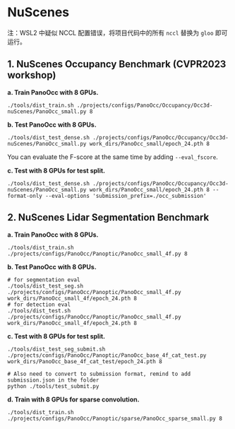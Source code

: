 # NuScenes

注：WSL2 中疑似 NCCL 配置错误，将项目代码中的所有 `nccl` 替换为 `gloo` 即可运行。

## 1. NuScenes Occupancy Benchmark (CVPR2023 workshop)
**a. Train PanoOcc with 8 GPUs.**
```shell
./tools/dist_train.sh ./projects/configs/PanoOcc/Occupancy/Occ3d-nuScenes/PanoOcc_small.py 8
```
**b. Test PanoOcc with 8 GPUs.**
```shell
./tools/dist_test_dense.sh ./projects/configs/PanoOcc/Occupancy/Occ3d-nuScenes/PanoOcc_small.py work_dirs/PanoOcc_small/epoch_24.pth 8
```
You can evaluate the F-score at the same time by adding `--eval_fscore`.

**c. Test with 8 GPUs for test split.**
```shell
./tools/dist_test_dense.sh ./projects/configs/PanoOcc/Occupancy/Occ3d-nuScenes/PanoOcc_small.py work_dirs/PanoOcc_small/epoch_24.pth 8 --format-only --eval-options 'submission_prefix=./occ_submission'
 ```

 ## 2. NuScenes Lidar Segmentation Benchmark
 **a. Train PanoOcc with 8 GPUs.**
```shell
./tools/dist_train.sh ./projects/configs/PanoOcc/Panoptic/PanoOcc_small_4f.py 8
```
**b. Test PanoOcc with 8 GPUs.**
```shell
# for segmentation eval
./tools/dist_test_seg.sh ./projects/configs/PanoOcc/Panoptic/PanoOcc_small_4f.py work_dirs/PanoOcc_small_4f/epoch_24.pth 8
# for detection eval
./tools/dist_test.sh ./projects/configs/PanoOcc/Panoptic/PanoOcc_small_4f.py work_dirs/PanoOcc_small_4f/epoch_24.pth 8
```

**c. Test with 8 GPUs for test split.**
```shell
./tools/dist_test_seg_submit.sh ./projects/configs/PanoOcc/Panoptic/PanoOcc_base_4f_cat_test.py work_dirs/PanoOcc_base_4f_cat_test/epoch_24.pth 8

# Also need to convert to submission format, remind to add submission.json in the folder
python ./tools/test_submit.py
```

**d. Train with 8 GPUs for sparse convolution.**
```shell
./tools/dist_train.sh ./projects/configs/PanoOcc/Panoptic/sparse/PanoOcc_sparse_small.py 8
```